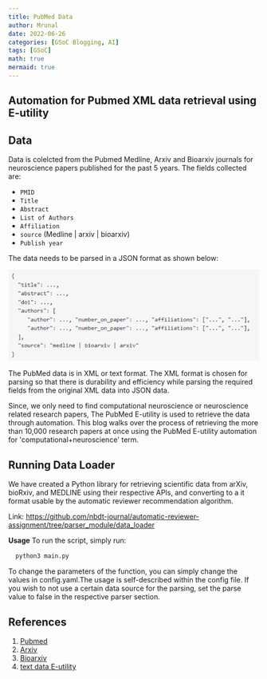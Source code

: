 ```yaml
---
title: PubMed Data 
author: Mrunal
date: 2022-06-26 
categories: [GSoC Blogging, AI]
tags: [GSoC]
math: true
mermaid: true
---
```


## Automation for Pubmed XML data retrieval using E-utility


##  Data

Data is colelcted from the Pubmed Medline, Arxiv and Bioarxiv journals for neuroscience papers published for the past 5 years.
The fields collected are:
- `PMID`
- `Title`
- `Abstract`
- `List of Authors`
- `Affiliation`
- `source` (Medline | arxiv | bioarxiv)
- `Publish year`

The data needs to be parsed in a JSON format as shown below:

![JSON data](\Images\GSoC_img\json_data.png)



The PubMed data is in XML or text format. The XML format is chosen for parsing so that there is durability and efficiency while parsing the required fields from the original  XML data into JSON data.

Since, we only need to find computational neuroscience or neuroscience related research papers, The PubMed E-utility is used to retrieve the data through automation.
This blog walks over the process of retrieving the more than 10,000 research papers at once using the PubMed E-utility automation for 'computational+neuroscience' term.

## Running Data Loader

We have created a Python library for retrieving scientific data from arXiv, bioRxiv, and MEDLINE using their respective APIs, and converting to a it format usable by the automatic reviewer recommendation algorithm.

Link: https://github.com/nbdt-journal/automatic-reviewer-assignment/tree/parser_module/data_loader

**Usage**
To run the script, simply run:
```sh
  python3 main.py
```

To change the parameters of the function, you can simply change the values in config.yaml.The usage is self-described within the config file. If you wish to not use a certain data source for the parsing, set the parse value to false in the respective parser section.


## References
1. [Pubmed]()
2. [Arxiv]()
3. [Bioarxiv]()
4. [text data E-utility](https://erilu.github.io/pubmed-abstract-compiler/)





